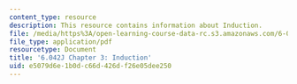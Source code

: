 ```yaml
---
content_type: resource
description: This resource contains information about Induction.
file: /media/https%3A/open-learning-course-data-rc.s3.amazonaws.com/6-042j-mathematics-for-computer-science-fall-2010/e5079d6e1b0dc66d426df26e05dee250_MIT6_042JF10_chap03.pdf
file_type: application/pdf
resourcetype: Document
title: '6.042J Chapter 3: Induction'
uid: e5079d6e-1b0d-c66d-426d-f26e05dee250
---
```

